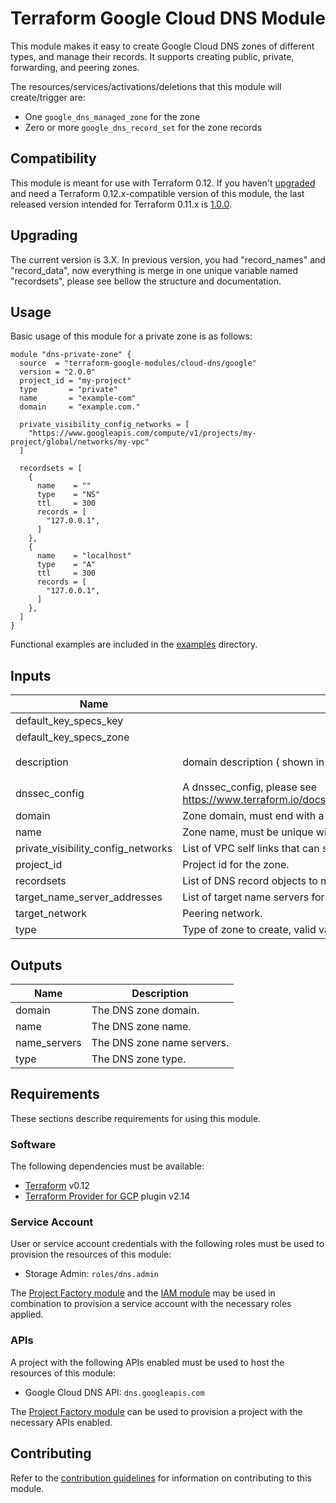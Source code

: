 # Terraform Google Cloud DNS Module

This module makes it easy to create Google Cloud DNS zones of different types, and manage their records. It supports creating public, private, forwarding, and peering zones.

The resources/services/activations/deletions that this module will create/trigger are:

- One `google_dns_managed_zone` for the zone
- Zero or more `google_dns_record_set` for the zone records

## Compatibility

 This module is meant for use with Terraform 0.12. If you haven't [upgraded](https://www.terraform.io/upgrade-guides/0-12.html)
  and need a Terraform 0.12.x-compatible version of this module, the last released version intended for
  Terraform 0.11.x is [1.0.0](https://registry.terraform.io/modules/terraform-google-modules/cloud-dns/google/1.0.0).

## Upgrading

The current version is 3.X. In previous version, you had "record_names" and "record_data", now everything is merge in one unique variable named "recordsets", please see bellow the structure and documentation.

## Usage

Basic usage of this module for a private zone is as follows:

```hcl
module "dns-private-zone" {
  source  = "terraform-google-modules/cloud-dns/google"
  version = "2.0.0"
  project_id = "my-project"
  type       = "private"
  name       = "example-com"
  domain     = "example.com."

  private_visibility_config_networks = [
    "https://www.googleapis.com/compute/v1/projects/my-project/global/networks/my-vpc"
  ]

  recordsets = [
    {
      name    = ""
      type    = "NS"
      ttl     = 300
      records = [
        "127.0.0.1",
      ]
    },
    {
      name    = "localhost"
      type    = "A"
      ttl     = 300
      records = [
        "127.0.0.1",
      ]
    },
  ]
}

```

Functional examples are included in the [examples](./examples/) directory.

<!-- BEGINNING OF PRE-COMMIT-TERRAFORM DOCS HOOK -->
## Inputs

| Name | Description | Type | Default | Required |
|------|-------------|:----:|:-----:|:-----:|
| default\_key\_specs\_key |  | any | `<map>` | no |
| default\_key\_specs\_zone |  | any | `<map>` | no |
| description | domain description ( shown in console ) | string | `"domain managed by Terraform"` | no |
| dnssec\_config | A dnssec_config, please see https://www.terraform.io/docs/providers/google/r/dns_managed_zone.html#dnssec_config | any | `<map>` | no |
| domain | Zone domain, must end with a period. | string | n/a | yes |
| name | Zone name, must be unique within the project. | string | n/a | yes |
| private\_visibility\_config\_networks | List of VPC self links that can see this zone. | list(string) | `<list>` | no |
| project\_id | Project id for the zone. | string | n/a | yes |
| recordsets | List of DNS record objects to manage, in the standard terraform dns structure. | object | `<list>` | no |
| target\_name\_server\_addresses | List of target name servers for forwarding zone. | list(string) | `<list>` | no |
| target\_network | Peering network. | string | `""` | no |
| type | Type of zone to create, valid values are 'public', 'private', 'forwarding', 'peering'. | string | `"private"` | no |

## Outputs

| Name | Description |
|------|-------------|
| domain | The DNS zone domain. |
| name | The DNS zone name. |
| name\_servers | The DNS zone name servers. |
| type | The DNS zone type. |

<!-- END OF PRE-COMMIT-TERRAFORM DOCS HOOK -->

## Requirements

These sections describe requirements for using this module.

### Software

The following dependencies must be available:

- [Terraform][terraform] v0.12
- [Terraform Provider for GCP][terraform-provider-gcp] plugin v2.14

### Service Account

User or service account credentials with the following roles must be used to provision the resources of this module:

- Storage Admin: `roles/dns.admin`

The [Project Factory module][project-factory-module] and the
[IAM module][iam-module] may be used in combination to provision a
service account with the necessary roles applied.

### APIs

A project with the following APIs enabled must be used to host the
resources of this module:

- Google Cloud DNS API: `dns.googleapis.com`

The [Project Factory module][project-factory-module] can be used to
provision a project with the necessary APIs enabled.

## Contributing

Refer to the [contribution guidelines](./CONTRIBUTING.md) for
information on contributing to this module.

[iam-module]: https://registry.terraform.io/modules/terraform-google-modules/iam/google
[project-factory-module]: https://registry.terraform.io/modules/terraform-google-modules/project-factory/google
[terraform-provider-gcp]: https://www.terraform.io/docs/providers/google/index.html
[terraform]: https://www.terraform.io/downloads.html
